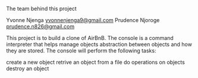 The team behind this project

Yvonne Njenga <yvonnenjenga9@gmail.com>
Prudence Njoroge <prudence.n826@gmail.com>

This project is to build a clone of AirBnB.
The console is a command interpreter that helps manage objects abstraction between objects and how they are stored.
The console will perform the following tasks:

create a new object
retrive an object from a file
do operations on objects
destroy an object

